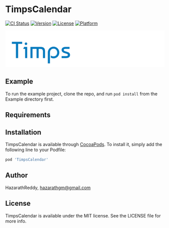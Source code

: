 # TimpsCalendar

[![CI Status](https://img.shields.io/travis/HazarathReddy/TimpsCalendar.svg?style=flat)](https://travis-ci.org/HazarathReddy/TimpsCalendar)
[![Version](https://img.shields.io/cocoapods/v/TimpsCalendar.svg?style=flat)](https://cocoapods.org/pods/TimpsCalendar)
[![License](https://img.shields.io/cocoapods/l/TimpsCalendar.svg?style=flat)](https://cocoapods.org/pods/TimpsCalendar)
[![Platform](https://img.shields.io/cocoapods/p/TimpsCalendar.svg?style=flat)](https://cocoapods.org/pods/TimpsCalendar)


<p align="center"><img src="Timps_logo.png"></p>

## Example

To run the example project, clone the repo, and run `pod install` from the Example directory first.

## Requirements

## Installation

TimpsCalendar is available through [CocoaPods](https://cocoapods.org). To install
it, simply add the following line to your Podfile:

```ruby
pod 'TimpsCalendar'
```

## Author

HazarathReddy, hazarathgm@gmail.com

## License

TimpsCalendar is available under the MIT license. See the LICENSE file for more info.
